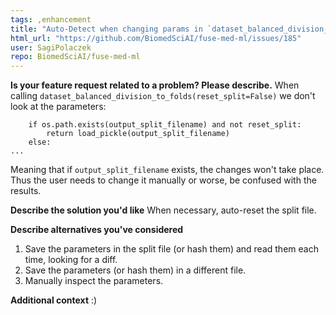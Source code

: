 ```yaml
---
tags: ,enhancement
title: "Auto-Detect when changing params in `dataset_balanced_division_to_folds(reset_split=False)`"
html_url: "https://github.com/BiomedSciAI/fuse-med-ml/issues/185"
user: SagiPolaczek
repo: BiomedSciAI/fuse-med-ml
---
```


**Is your feature request related to a problem? Please describe.**
When calling `dataset_balanced_division_to_folds(reset_split=False)` we don't look at the parameters:
```
    if os.path.exists(output_split_filename) and not reset_split:
        return load_pickle(output_split_filename)
    else:
...
```
Meaning that if `output_split_filename` exists, the changes won't take place. Thus the user needs to change it manually or worse, be confused with the results.

**Describe the solution you'd like**
When necessary, auto-reset the split file.  

**Describe alternatives you've considered**
1. Save the parameters in the split file (or hash them) and read them each time, looking for a diff.
2. Save the parameters (or hash them) in a different file.
3. Manually inspect the parameters.

**Additional context**
:)